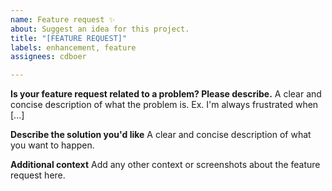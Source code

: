 ```yaml
---
name: Feature request ✨
about: Suggest an idea for this project.
title: "[FEATURE REQUEST]"
labels: enhancement, feature
assignees: cdboer

---
```


**Is your feature request related to a problem? Please describe.**
A clear and concise description of what the problem is. Ex. I'm always frustrated when [...]

**Describe the solution you'd like**
A clear and concise description of what you want to happen.

**Additional context**
Add any other context or screenshots about the feature request here.
